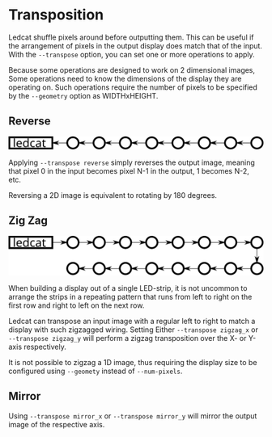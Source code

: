 Transposition
=============

Ledcat shuffle pixels around before outputting them. This can be useful if the
arrangement of pixels in the output display does match that of the input. With
the `--transpose` option, you can set one or more operations to apply.

Because some operations are designed to work on 2 dimensional images, Some
operations need to know the dimensions of the display they are operating on.
Such operations require the number of pixels to be specified by the
`--geometry` option as WIDTHxHEIGHT.

## Reverse
![Reverse transposition](img/transpose-reverse.svg)

Applying `--transpose reverse` simply reverses the output image, meaning that
pixel 0 in the input becomes pixel N-1 in the output, 1 becomes N-2, etc.

Reversing a 2D image is equivalent to rotating by 180 degrees.

## Zig Zag
![Zigzagged X-axis transposition](img/transpose-zigzag_x.svg)

When building a display out of a single LED-strip, it is not uncommon to
arrange the strips in a repeating pattern that runs from left to right on the
first row and right to left on the next row.

Ledcat can transpose an input image with a regular left to right to match a
display with such zigzagged wiring. Setting Either `--transpose zigzag_x` or
`--transpose zigzag_y` will perform a zigzag transposition over the X- or
Y-axis respectively.

It is not possible to zigzag a 1D image, thus requiring the display size to be
configured using `--geomety` instead of `--num-pixels`.

## Mirror
Using `--transpose mirror_x` or `--transpose mirror_y` will mirror the output
image of the respective axis.
